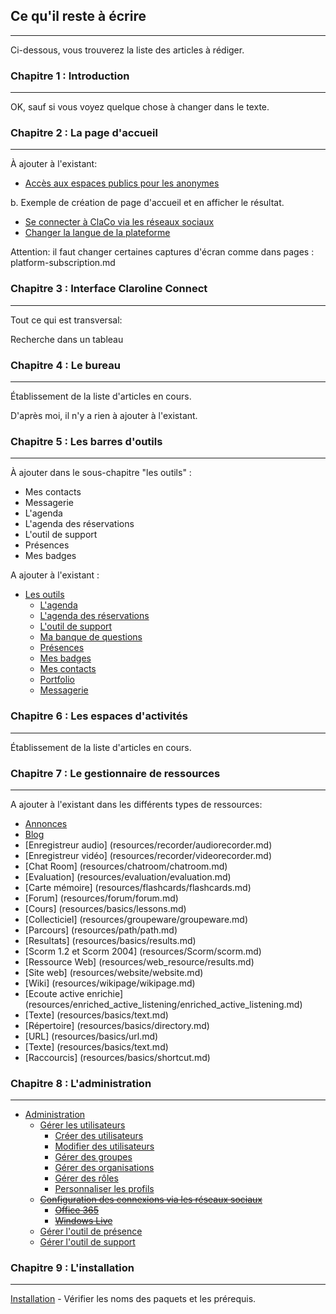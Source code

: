 ## Ce qu'il reste à écrire

---

Ci-dessous, vous trouverez la liste des articles à rédiger.

### Chapitre 1 : Introduction

---

OK, sauf si vous voyez quelque chose à changer dans le texte.

### Chapitre 2 : La page d'accueil

---

À ajouter à l'existant:

* [Accès aux espaces publics pour les anonymes](home/unknown-connexion.md)

b. Exemple de création de page d'accueil et en afficher le résultat.

* [Se connecter à ClaCo via les réseaux sociaux](home/social-connexion.md)
* [Changer la langue de la plateforme](home/change-language.md)

Attention: il faut changer certaines captures d'écran comme dans pages : platform-subscription.md

### Chapitre 3 : Interface Claroline Connect

---

Tout ce qui est transversal:

Recherche dans un tableau

### Chapitre 4 : Le bureau

---

Établissement de la liste d'articles en cours.

D'après moi, il n'y a rien à ajouter à l'existant.

### Chapitre 5 : Les barres d'outils

---

À ajouter dans le sous-chapitre "les outils"  :

* Mes contacts
* Messagerie
* L'agenda
* L'agenda des réservations
* L'outil de support
* Présences
* Mes badges

A ajouter à l'existant :

* [Les outils](tools/tools.md)
  * [L'agenda](tools/agenda.md)
  * [L'agenda des réservations](tools/agenda_reservation.md)
  * [L'outil de support](tools/support_tool.md)
  * [Ma banque de questions](tools/bank_questions.md)
  * [Présences](tools/attendance.md)
  * [Mes badges](tools/my_badges.md)
  * [Mes contacts](tools/mycontacts.md)
  * [Portfolio](tools/portfolio.md)
  * [Messagerie](tools/mailbox.md)

### Chapitre 6 : Les espaces d'activités

---

Établissement de la liste d'articles en cours.

### Chapitre 7 : Le gestionnaire de ressources

---

A ajouter à l'existant dans les différents types de ressources:

* [Annonces](resources/annoucement/annoucement.md)
* [Blog](resources/blog/blog.md)
* \[Enregistreur audio\] \(resources/recorder/audiorecorder.md\)
* \[Enregistreur vidéo\] \(resources/recorder/videorecorder.md\)
* \[Chat Room\] \(resources/chatroom/chatroom.md\)
* \[Evaluation\] \(resources/evaluation/evaluation.md\)
* \[Carte mémoire\] \(resources/flashcards/flashcards.md\)
* \[Forum\] \(resources/forum/forum.md\)
* \[Cours\] \(resources/basics/lessons.md\)
* \[Collecticiel\] \(resources/groupeware/groupeware.md\)
* \[Parcours\] \(resources/path/path.md\)
* \[Resultats\] \(resources/basics/results.md\)
* \[Scorm 1.2 et Scorm 2004\] \(resources/Scorm/scorm.md\)
* \[Ressource Web\] \(resources/web\_resource/results.md\)
* \[Site web\] \(resources/website/website.md\)
* \[Wiki\] \(resources/wikipage/wikipage.md\)
* \[Ecoute active enrichie\] \(resources/enriched\_active\_listening/enriched\_active\_listening.md\)
* \[Texte\] \(resources/basics/text.md\)
* \[Répertoire\] \(resources/basics/directory.md\)
* \[URL\] \(resources/basics/url.md\)
* \[Texte\] \(resources/basics/text.md\)
* \[Raccourcis\] \(resources/basics/shortcut.md\)

### Chapitre 8 : L'administration

---

* [Administration](admin/admin.md)
  * [Gérer les utilisateurs](admin/users/users-general.md)
    * [Créer des utilisateurs](admin/users/users-create.md)
    * [Modifier des utilisateurs](admin/users/users-change.md)
    * [Gérer des groupes](admin/users/users-groups.md)
    * [Gérer des organisations](admin/users/users-organizations.md)  
    * [Gérer des rôles](admin/users/users-roles.md)
    * [Personnaliser les profils](admin/users/users-profiles.md)
  * ~~[Configuration des connexions via les réseaux sociaux](admin/oauth/oauth.md)~~
    * ~~[Office 365](admin/oauth/office.md)~~
    * ~~[Windows Live](admin/oauth/windows.md)~~
  * [Gérer l'outil de présence](admin/presences.md)  
  * [Gérer l'outil de support](admin/support.md)  

### Chapitre 9 : L'installation

---

[Installation](admin/install/install.md) - Vérifier les noms des paquets et les prérequis.

